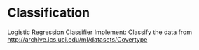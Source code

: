 Classification
==============

Logistic Regression Classifier Implement:
Classify the data from http://archive.ics.uci.edu/ml/datasets/Covertype
